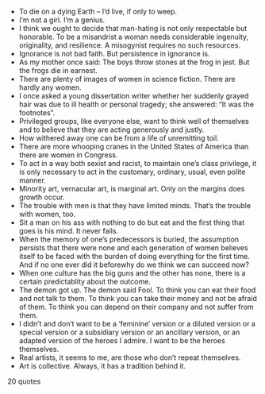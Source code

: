  - To die on a dying Earth – I’d live, if only to weep.
 - I’m not a girl. I’m a genius.
 - I think we ought to decide that man-hating is not only respectable but honorable. To be a misandrist a woman needs considerable ingenuity, originality, and resilience. A misogynist requires no such resources.
 - Ignorance is not bad faith. But persistence in ignorance is.
 - As my mother once said: The boys throw stones at the frog in jest. But the frogs die in earnest.
 - There are plenty of images of women in science fiction. There are hardly any women.
 - I once asked a young dissertation writer whether her suddenly grayed hair was due to ill health or personal tragedy; she answered: “It was the footnotes”.
 - Privileged groups, like everyone else, want to think well of themselves and to believe that they are acting generously and justly.
 - How withered away one can be from a life of unremitting toil.
 - There are more whooping cranes in the United States of America than there are women in Congress.
 - To act in a way both sexist and racist, to maintain one’s class privilege, it is only necessary to act in the customary, ordinary, usual, even polite manner.
 - Minority art, vernacular art, is marginal art. Only on the margins does growth occur.
 - The trouble with men is that they have limited minds. That’s the trouble with women, too.
 - Sit a man on his ass with nothing to do but eat and the first thing that goes is his mind. It never fails.
 - When the memory of one’s predecessors is buried, the assumption persists that there were none and each generation of women believes itself to be faced with the burden of doing everything for the first time. And if no one ever did it beforewhy do we think we can succeed now?
 - When one culture has the big guns and the other has none, there is a certain predictablity about the outcome.
 - The demon got up. The demon said Fool. To think you can eat their food and not talk to them. To think you can take their money and not be afraid of them. To think you can depend on their company and not suffer from them.
 - I didn’t and don’t want to be a ‘feminine’ version or a diluted version or a special version or a subsidiary version or an ancillary version, or an adapted version of the heroes I admire. I want to be the heroes themselves.
 - Real artists, it seems to me, are those who don’t repeat themselves.
 - Art is collective. Always, it has a tradition behind it.

20 quotes